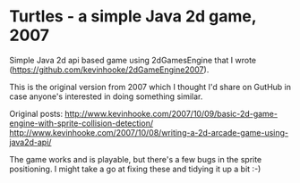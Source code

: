 # Turtles - a simple Java 2d game, 2007
Simple Java 2d api based game using 2dGamesEngine that I wrote (https://github.com/kevinhooke/2dGameEngine2007). 

This is the original version from 2007 which I thought I'd share on GutHub in case anyone's interested
in doing something similar.

Original posts:
http://www.kevinhooke.com/2007/10/09/basic-2d-game-engine-with-sprite-collision-detection/
http://www.kevinhooke.com/2007/10/08/writing-a-2d-arcade-game-using-java2d-api/

The game works and is playable, but there's a few bugs in the sprite positioning. I might take a go
at fixing these and tidying it up a bit :-)
